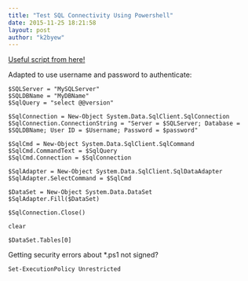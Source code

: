 ```yaml
---
title: "Test SQL Connectivity Using Powershell"
date: 2015-11-25 18:21:58
layout: post
author: "k2byew"
---
```

[Useful script from here!](http://www.systemcentercentral.com/powershell-how-to-connect-to-a-remote-sql-database-and-retrieve-a-data-set)

Adapted to use username and password to authenticate:

    $SQLServer = "MySQLServer"
    $SQLDBName = "MyDBName"
    $SqlQuery = "select @@version"
    
    $SqlConnection = New-Object System.Data.SqlClient.SqlConnection
    $SqlConnection.ConnectionString = "Server = $SQLServer; Database = $SQLDBName; User ID = $Username; Password = $password"
    
    $SqlCmd = New-Object System.Data.SqlClient.SqlCommand
    $SqlCmd.CommandText = $SqlQuery
    $SqlCmd.Connection = $SqlConnection
    
    $SqlAdapter = New-Object System.Data.SqlClient.SqlDataAdapter
    $SqlAdapter.SelectCommand = $SqlCmd
    
    $DataSet = New-Object System.Data.DataSet
    $SqlAdapter.Fill($DataSet)
    
    $SqlConnection.Close()
    
    clear
    
    $DataSet.Tables[0]


Getting security errors about *.ps1 not signed?

`Set-ExecutionPolicy Unrestricted`
